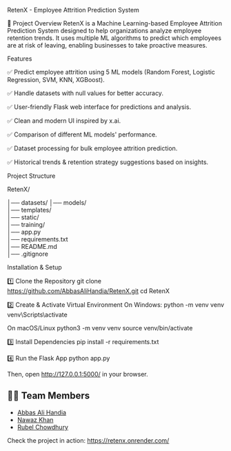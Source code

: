 RetenX - Employee Attrition Prediction System

📌 Project Overview
RetenX is a Machine Learning-based Employee Attrition Prediction System designed to help organizations analyze employee retention trends. It uses multiple ML algorithms to predict which employees are at risk of leaving, enabling businesses to take proactive measures.


Features

✅ Predict employee attrition using 5 ML models (Random Forest, Logistic Regression, SVM, KNN, XGBoost).

✅ Handle datasets with null values for better accuracy.

✅ User-friendly Flask web interface for predictions and analysis.

✅ Clean and modern UI inspired by x.ai.

✅ Comparison of different ML models' performance.

✅ Dataset processing for bulk employee attrition prediction.

✅ Historical trends & retention strategy suggestions based on insights.


Project Structure

RetenX/

│── datasets/
│── models/                 
│── templates/              
│── static/                 
│── training/               
│── app.py                  
│── requirements.txt        
│── README.md               
│── .gitignore             

Installation & Setup

1️⃣ Clone the Repository
git clone https://github.com/AbbasAliHandia/RetenX.git
cd RetenX

2️⃣ Create & Activate Virtual Environment
On Windows:
python -m venv venv
venv\Scripts\activate

On macOS/Linux
python3 -m venv venv
source venv/bin/activate

3️⃣ Install Dependencies
pip install -r requirements.txt

4️⃣ Run the Flask App
python app.py

Then, open http://127.0.0.1:5000/ in your browser.

## 👨‍💻 Team Members
- [Abbas Ali Handia](https://github.com/AbbasAliHandia)  
- [Nawaz Khan](https://github.com/Nawazkhan7616)
- [Rubel Chowdhury](https://github.com/Rubel286)  


Check the project in action: https://retenx.onrender.com/
